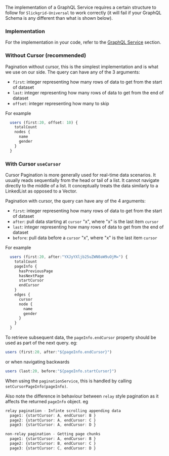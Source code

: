 The implementation of a GraphQL Service requires a certain structure to follow for `Slickgrid-Universal` to work correctly (it will fail if your GraphQL Schema is any different than what is shown below).

### Implementation
For the implementation in your code, refer to the [GraphQL Service](/ghiscoding/slickgrid-universal/wiki/GraphQL) section.

### Without Cursor (recommended)
Pagination without cursor, this is the simplest implementation and is what we use on our side. The query can have any of the 3 arguments:
- `first`: integer representing how many rows of data to get from the start of dataset
- `last`: integer representing how many rows of data to get from the end of dataset
- `offset`: integer representing how many to skip 

For example
```ts
  users (first:20, offset: 10) {
    totalCount
    nodes {
      name
      gender
    }
  }
```

### With Cursor `useCursor`
Cursor Pagination is more generally used for real-time data scenarios. It usually reads sequentially from the head or tail of a list. It cannot navigate directly to the middle of a list. It conceptually treats the data similarly to a LinkedList as opposed to a Vector.

Pagination with cursor, the query can have any of the 4 arguments:
- `first`: integer representing how many rows of data to get from the start of dataset
- `after`: pull data starting at `cursor` "x", where "x" is the last item `cursor`
- `last`: integer representing how many rows of data to get from the end of dataset
- `before`: pull data before a `cursor` "x", where "x" is the last item `cursor`

For example
```ts
  users (first:20, after:"YXJyYXljb25uZWN0aW9uOjM=") {
    totalCount
    pageInfo {
      hasPreviousPage
      hasNextPage
      startCursor
      endCursor
    }
    edges {
      cursor
      node {
        name
        gender
      }
    }
  }
```

To retrieve subsequent data, the `pageInfo.endCursor` property should be used as part of the next query.
eg: 
```ts
users (first:20, after:"${pageInfo.endCursor}")
```

or when navigating backwards
```ts
users (last:20, before:"${pageInfo.startCursor}")
``` 

When using the `paginationService`, this is handled by calling `setCursorPageInfo(pageInfo)`.

Also note the difference in behaviour between `relay` style pagination as it affects the returned `pageInfo` object.
eg
```ts
relay pagination - Infinte scrolling appending data
  page1: {startCursor: A, endCursor: B }
  page2: {startCursor: A, endCursor: C }
  page3: {startCursor: A, endCursor: D }

non-relay pagination - Getting page chunks
  page1: {startCursor: A, endCursor: B }
  page2: {startCursor: B, endCursor: C }
  page3: {startCursor: C, endCursor: D }
```
